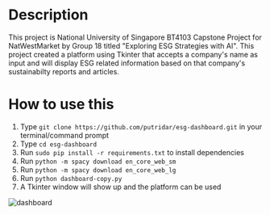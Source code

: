# Description
This project is National University of Singapore BT4103 Capstone Project for NatWestMarket by Group 18 titled "Exploring ESG Strategies with AI". This project created a platform using Tkinter that accepts a company's name as input and will display ESG related information based on that company's sustainabilty reports and articles.

# How to use this
1. Type ```git clone https://github.com/putridar/esg-dashboard.git``` in your terminal/command prompt
2. Type ```cd esg-dashboard```
3. Run ```sudo pip install -r requirements.txt``` to install dependencies
4. Run ```python -m spacy download en_core_web_sm```
5. Run ```python -m spacy download en_core_web_lg```
6. Run ```python dashboard-copy.py```
7. A Tkinter window will show up and the platform can be used

![dashboard](https://github.com/putridar/esg-dashboard/blob/main/dashboard.jpeg)
